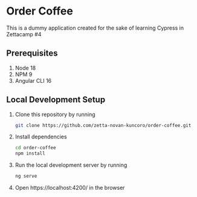 # Order Coffee

This is a dummy application created for the sake of learning Cypress in Zettacamp #4

## Prerequisites

1. Node 18
2. NPM 9
3. Angular CLI 16

## Local Development Setup

1. Clone this repository by running

      ```bash
      git clone https://github.com/zetta-novan-kuncoro/order-coffee.git
      ```

2. Install dependencies

      ```bash
      cd order-coffee
      npm install
      ```

3. Run the local development server by running

    ```bash
    ng serve
    ```

4. Open https://localhost:4200/ in the browser
